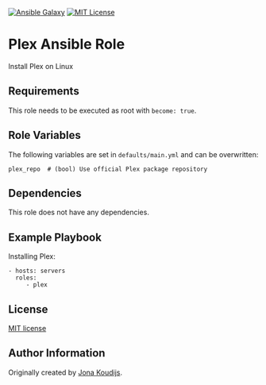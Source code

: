 [![Ansible Galaxy](https://img.shields.io/badge/galaxy-jonakoudijs.plex-blueviolet.svg)](https://galaxy.ansible.com/jonakoudijs/ansible_plex)
[![MIT License](https://img.shields.io/badge/license-MIT-blue.svg)](LICENSE)

Plex Ansible Role
=================

Install Plex on Linux

Requirements
------------

This role needs to be executed as root with `become: true`.

Role Variables
--------------

The following variables are set in `defaults/main.yml` and can be overwritten:
```
plex_repo  # (bool) Use official Plex package repository
```

Dependencies
------------

This role does not have any dependencies.

Example Playbook
----------------

Installing Plex:
```
- hosts: servers
  roles:
     - plex
```

License
-------

[MIT license](LICENSE)

Author Information
------------------

Originally created by [Jona Koudijs](https://www.jona.io).
